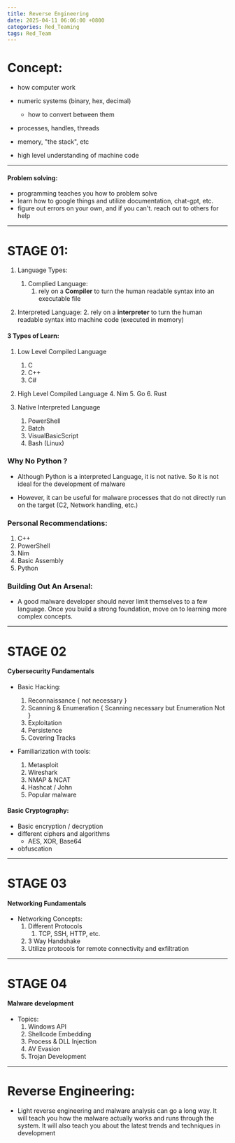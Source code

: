 ```yaml
---
title: Reverse Engineering
date: 2025-04-11 06:06:00 +0800
categories: Red_Teaming
tags: Red_Team
---
```


# Concept:

* how computer work
* numeric systems (binary, hex, decimal)
	* how to convert between them

* processes, handles, threads
* memory, "the stack", etc
* high level understanding of machine code

---
#### Problem solving:

- programming teaches you how to problem solve
- learn how to google things and utilize documentation, chat-gpt, etc.
- figure out errors on your own, and if you can't. reach out to others for help

---

# STAGE 01:

1. Language Types:
	1. Complied Language:
		1. rely on a **Compiler** to turn the human readable syntax into an executable file

2. Interpreted Language:
	2. rely on a **interpreter** to turn the human readable syntax into machine code (executed in memory)

#### 3 Types of Learn:

1. Low Level Compiled Language
	1. C
	2. C++
	3. C#
	   
2. High Level Compiled Language
	4. Nim
	5. Go
	6. Rust
	   
3. Native Interpreted Language
	1. PowerShell
	2. Batch
	3. VisualBasicScript
	4. Bash (Linux)


### Why No Python ?

- Although Python is a interpreted Language, it is not native. So it is not ideal for the development of malware
  
- However, it can be useful for malware processes that do not directly run on the target (C2, Network handling, etc.)



### Personal Recommendations:

1. C++
2. PowerShell
3. Nim
4. Basic Assembly
5. Python

### Building Out An Arsenal:

- A good malware developer should never limit themselves to a few language. Once you build a strong foundation, move on to learning more complex concepts.

---

# STAGE 02

#### Cybersecurity Fundamentals

- Basic Hacking:
	1. Reconnaissance { not necessary }
	2. Scanning & Enumeration { Scanning necessary but Enumeration Not }
	3. Exploitation
	4. Persistence
	5. Covering Tracks


- Familiarization with tools:
	1. Metasploit
	2. Wireshark
	3. NMAP & NCAT
	4. Hashcat / John
	5. Popular malware

#### Basic Cryptography:

- Basic encryption / decryption
- different ciphers and algorithms
	- AES, XOR, Base64
- obfuscation

---

# STAGE 03
#### Networking Fundamentals

- Networking Concepts:
	1. Different Protocols
		1. TCP, SSH, HTTP, etc.
	2. 3 Way Handshake
	3. Utilize protocols for remote connectivity and exfiltration

---

# STAGE 04
#### Malware development

- Topics:
	1. Windows API
	2. Shellcode Embedding
	3. Process & DLL Injection
	4. AV Evasion
	5. Trojan Development

---

# Reverse Engineering:

- Light reverse engineering and malware analysis can go a long way. It will teach you how the malware actually works and runs through the system. It will also teach you about the latest trends and techniques in development


